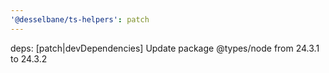 ```yaml
---
'@desselbane/ts-helpers': patch
---
```


deps: [patch|devDependencies] Update package @types/node from 24.3.1 to 24.3.2
